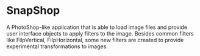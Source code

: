# SnapShop
A PhotoShop-like application that is able to load image files and provide user interface objects to apply filters to the image. Besides common filters like FilpVertical, FilpHorizontal, some new filters are created to provide experimental transformations to images.
